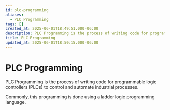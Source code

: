 ```yaml
---
id: plc-programming
aliases:
  - PLC Programming
tags: []
created_at: 2025-06-01T18:49:51.000-06:00
description: PLC Programming is the process of writing code for programmable logic controllers (PLCs) to control and automate industrial processes.
title: PLC Programming
updated_at: 2025-06-01T18:50:15.000-06:00
---
```


# PLC Programming

PLC Programming is the process of writing code for programmable logic controllers (PLCs) to control and automate industrial processes.

Commonly, this programming is done using a ladder logic programming language.


